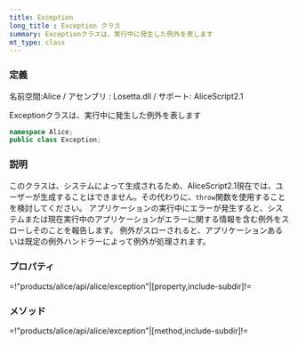 ```yaml
---
title: Exception
long_title : Exception クラス
summary: Exceptionクラスは、実行中に発生した例外を表します
mt_type: class
---
```

### 定義
名前空間:Alice / アセンブリ : Losetta.dll / サポート: AliceScript2.1

Exceptionクラスは、実行中に発生した例外を表します

```cs title="AliceScript"
namespace Alice;
public class Exception;
```

### 説明
このクラスは、システムによって生成されるため、AliceScript2.1現在では、ユーザーが生成することはできません。その代わりに、`throw`関数を使用することを検討してください。
アプリケーションの実行中にエラーが発生すると、システムまたは現在実行中のアプリケーションがエラーに関する情報を含む例外をスローしそのことを報告します。
例外がスローされると、アプリケーションあるいは既定の例外ハンドラーによって例外が処理されます。

### プロパティ
=!"products/alice/api/alice/exception"|[property,include-subdir]!=

### メソッド
=!"products/alice/api/alice/exception"|[method,include-subdir]!=